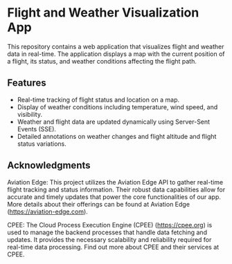 # Flight and Weather Visualization App

This repository contains a web application that visualizes flight and weather data in real-time. The application displays a map with the current position of a flight, its status, and weather conditions affecting the flight path.

## Features

- Real-time tracking of flight status and location on a map.
- Display of weather conditions including temperature, wind speed, and visibility.
- Weather and flight data are updated dynamically using Server-Sent Events (SSE).
- Detailed annotations on weather changes and flight altitude and flight status variations.

## Acknowledgments
Aviation Edge: This project utilizes the Aviation Edge API to gather real-time flight tracking and status information. Their robust data capabilities allow for accurate and timely updates that power the core functionalities of our app. More details about their offerings can be found at Aviation Edge (https://aviation-edge.com).

CPEE: The Cloud Process Execution Engine (CPEE) (https://cpee.org) is used to manage the backend processes that handle data fetching and updates. It provides the necessary scalability and reliability required for real-time data processing. Find out more about CPEE and their services at CPEE.
